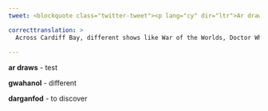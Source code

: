 ```yaml
---
tweet: <blockquote class="twitter-tweet"><p lang="cy" dir="ltr">Ar draws Bae Caerdydd, mae gwahanol sioeau fel War of the Worlds, Doctor Who a His Dark Materials i gyd wedi&#39;u ffilmio yma. Hoffech chi wybod beth sydd wedi&#39;i ffilmio yn y Senedd? 📺<br><br>Dilynwch y llwybr a darganfyddwch fwy yma 🎥<a href="https://t.co/EsfFAKAqSu">https://t.co/EsfFAKAqSu</a> <a href="https://t.co/WSuwf1nqLU">pic.twitter.com/WSuwf1nqLU</a></p>&mdash; Y Pierhead (@YPierhead) <a href="https://twitter.com/YPierhead/status/1454040320597913606?ref_src=twsrc%5Etfw">October 29, 2021</a></blockquote> <script async src="https://platform.twitter.com/widgets.js" charset="utf-8"></script>

correcttranslation: >
  Across Cardiff Bay, different shows like War of the Worlds, Doctor Who and His Dark Materials have all been filmed here. Want to know what has been filmed in the Senedd? Follow the link and discover more here.
 
---
```


**ar draws** - test

**gwahanol** - different

**darganfod** - to discover










